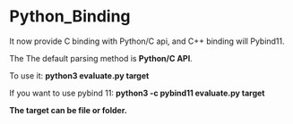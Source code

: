 # Python_Binding

It now provide C binding with Python/C api, and C++ binding will Pybind11.

The The default parsing method is **Python/C API**.

To use it:
**python3 evaluate.py target**

If you want to use pybind 11:
**python3 -c pybind11 evaluate.py target**

**The target can be file or folder.**
